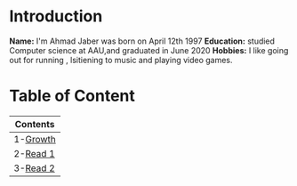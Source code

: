# Introduction
 **Name:**  I'm Ahmad Jaber was born on April 12th 1997
 **Education:** 
 studied Computer science at AAU,and graduated in June 2020
 **Hobbies:** I like going out for running , lsitiening  to music and playing video games.


# Table of Content
|Contents|
| ----------- | 
|1-[Growth](https://aajaber.github.io/reading-notes/growth)|
|2-[Read 1](https://aajaber.github.io/reading-notes/read1)|   
|3-[Read 2](https://aajaber.github.io/reading-notes/read2)|